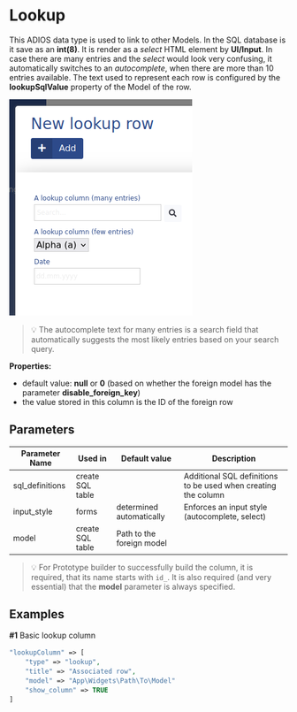# Lookup

This ADIOS data type is used to link to other Models. In the SQL database is it save as an **int(8)**.
It is render as a *select* HTML element by **UI/Input**. In case there are many entries and the *select* would look very confusing, it automatically switches to an *autocomplete*, when there are more than 10 entries available. 
The text used to represent each row is configured by the **lookupSqlValue** property of the Model of the row.

![Screenshot of a Lookup column](../../../resources/img/lookup_preview.png)
> :bulb: The autocomplete text for many entries is a search field that automatically suggests the most likely entries based on your search query.

**Properties:**
- default value: **null** or **0** (based on whether the foreign model has the parameter **disable_foreign_key**)
- the value stored in this column is the ID of the foreign row
## Parameters

| Parameter Name | Used in | Default value | Description |
| --------------- | ---------------- | ----------------- | ----------------------------------------------------------------------------------- |
| sql_definitions | create SQL table | | Additional SQL definitions to be used when creating the column |
| input_style | forms | determined automatically | Enforces an input style (autocomplete, select) |
| model | create SQL table | Path to the foreign model |

> :bulb: For Prototype builder to successfully build the column, it is required, that its name starts with `id_`. It is also required (and very essential) that the **model** parameter is always specified.
## Examples

**#1** Basic lookup column
```php
"lookupColumn" => [
	"type" => "lookup",
	"title" => "Associated row",
	"model" => "App\Widgets\Path\To\Model"
	"show_column" => TRUE
]
```